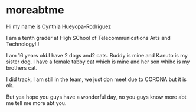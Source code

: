 # moreabtme

Hi my name is Cynthia Hueyopa-Rodriguez 

I am a tenth grader at High SChool of Telecommunications Arts and Technology!!! 

I am 16 years old.I have 2 dogs and2 cats. Buddy is mine and Kanuto is my sister dog. I have a female tabby cat which is mine and her son whihc is
my brothers cat. 

I did track, I am still in the team, we just don meet due to CORONA but it is ok. 

But yea hope you guys have a wonderful day, no you guys know more abt me tell me more abt you. 